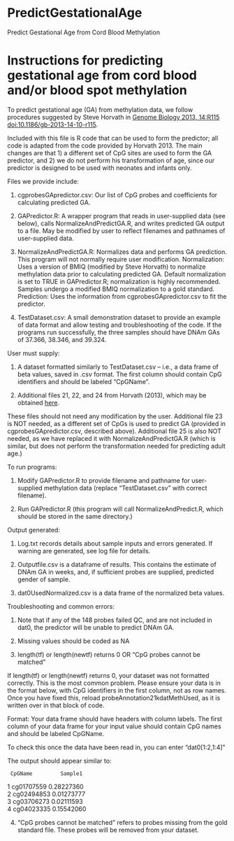 # PredictGestationalAge
Predict Gestational Age from Cord Blood Methylation


# Instructions for predicting gestational age from cord blood and/or blood spot methylation

To predict gestational age (GA) from methylation data, we follow procedures suggested by Steve Horvath in 
<a href="http://genomebiology.com/2013/14/10/R115">Genome Biology 2013, 14:R115   doi:10.1186/gb-2013-14-10-r115</a>.

Included with this file is R code that can be used to form the predictor; all code is adapted from the code provided by Horvath 2013.  The main changes are that 1) a different set of CpG sites are used to form the GA predictor, and 2) we do not perform his transformation of age, since our predictor is designed to be used with neonates and infants only.

Files we provide include:

1) cgprobesGApredictor.csv:  Our list of CpG probes and coefficients for calculating predicted GA.

2) GAPredictor.R: A wrapper program that reads in user-supplied data (see below), calls NormalizeAndPredictGA.R, and writes predicted GA output to a file.  May be modified by user to reflect filenames and pathnames of user-supplied data.

3) NormalizeAndPredictGA.R:  Normalizes data and performs GA prediction.  This program will not normally require user modification.
Normalization: Uses a version of BMIQ (modified by Steve Horvath) to normalize methylation data prior to calculating predicted GA.  Default normalization is set to TRUE in GAPredictor.R; normalization is highly recommended. Samples undergo a modified BMIQ normalization to a gold standard. 
Prediction: Uses the information from cgprobesGApredictor.csv to fit the predictor.

4) TestDataset.csv:  A small demonstration dataset to provide an example of data format and allow testing and troubleshooting of the code.  If the programs run successfully, the three samples should have DNAm GAs of 37.366, 38.346, and 39.324.

User must supply:

1) A dataset formatted similarly to TestDataset.csv – i.e., a data frame of beta values, saved in .csv format.  The first column should contain CpG identifiers and should be labeled “CpGName”.  

2) Additional files 21, 22, and 24 from Horvath (2013), which may be obtained <a href="http://www.genomebiology.com/2013/14/10/R115/additional"> here</a>.


These files should not need any modification by the user.  Additional file 23 is NOT needed, as a different set of CpGs is used to predict GA (provided in cgprobesGApredictor.csv, described above). Additional file 25 is also NOT needed, as we have replaced it with NormalizeAndPredictGA.R (which is similar, but does not perform the transformation needed for predicting adult age.)

To run programs:

1) Modify GAPredictor.R to provide filename and pathname for user-supplied methylation data (replace “TestDataset.csv” with correct filename).

2) Run GAPredictor.R (this program will call NormalizeAndPredict.R, which should be stored in the same directory.)

Output generated: 

1) Log.txt records details about sample inputs and errors generated. If warning are generated, see log file for details.

2) Outputfile.csv is a dataframe of results. This contains the estimate of DNAm GA in weeks, and, if sufficient probes are supplied, predicted gender of sample.

3) dat0UsedNormalized.csv is a data frame of the normalized beta values.


Troubleshooting and common errors:

1) Note that if any of the 148 probes failed QC, and are not included in dat0, the predictor will be unable to predict DNAm GA.

2) Missing values should be coded as NA

3) length(tf) or length(newtf) returns 0 OR “CpG probes cannot be matched”

If length(tf) or length(newtf) returns 0, your dataset was not formatted correctly. This is the most common problem. Please ensure your data is in the format below, with CpG identifiers in the first column, not as row names. Once you have fixed this, reload probeAnnotation21kdatMethUsed, as it is written over in that block of code.

Format: Your data frame should have headers with column labels.  The first column of your data frame for your input value should contain CpG names and should be labeled CpGName. 

To check this once the data have been read in, you can enter “dat0[1:2,1:4]”

The output should appear similar to:

     CpGName         Sample1
1 cg01707559         0.28227360         
2 cg02494853         0.01273777         
3 cg03706273         0.02111593        
4 cg04023335         0.15542060      

4) “CpG probes cannot be matched” refers to probes missing from the gold standard file. These probes will be removed from your dataset.
